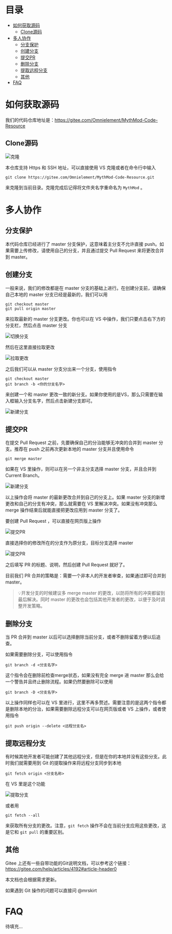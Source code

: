 # 目录 <!-- omit in toc -->
- [如何获取源码](#如何获取源码)
  - [Clone源码](#clone源码)
- [多人协作](#多人协作)
  - [分支保护](#分支保护)
  - [创建分支](#创建分支)
  - [提交PR](#提交pr)
  - [删除分支](#删除分支)
  - [提取远程分支](#提取远程分支)
  - [其他](#其他)
- [FAQ](#faq)
# 如何获取源码
我们的代码仓库地址是：https://gitee.com/Omnielement/MythMod-Code-Resource

## Clone源码
![克隆](Images/GIT_CLONE.png)

本仓库支持 Https 和 SSH 地址，可以直接使用 VS 克隆或者在命令行中输入
```
git clone https://gitee.com/Omnielement/MythMod-Code-Resource.git
```
来克隆到当前目录。克隆完成后记得将文件夹名字重命名为 `MythMod` 。

# 多人协作
## 分支保护
本代码仓库已经进行了 master 分支保护，这意味着主分支不允许直接 push。如果需要上传修改，请使用自己的分支，并且通过提交 Pull Request 来将更改合并到 master。

## 创建分支
一般来说，我们的修改都是在 master 分支的基础上进行。在创建分支前，请确保自己本地的 master 分支已经是最新的，我们可以用
```
git checkout master
git pull origin master
```
来拉取最新的 master 分支更改。你也可以在 VS 中操作，我们只要点击右下方的分支栏，然后点击 master 分支

![切换分支](Images/GIT_BRANCH_VS.png)

然后在这里直接拉取更改

![拉取更改](Images/GIT_PULL_VS.png)

之后我们可以从 master 分支分出来一个分支，使用指令
```
git checkout master
git branch -b <你的分支名字>
```
来创建一个和 master 更改一致的新分支。如果你使用的是VS，那么只需要在输入框输入分支名字，然后点击新建分支即可。

![新建分支](Images/GIT_NEW_BRANCH_VS.png)

## 提交PR
在提交 Pull Request 之前，先要确保自己的分治能够无冲突的合并到 master 分支。推荐在 push 之前再次更新本地的 master 分支并且使用命令
```
git merge master
```
如果在 VS 里操作，则可以在另一个非主分支选择 master 分支，并且合并到 Current Branch。

![新建分支](Images/GIT_MERGE_VS.png)

以上操作会将 master 的最新更改合并到自己的分支上。如果 master 分支的新增更改和自己的分支有冲突，那么就需要在 VS 里解决冲突。如果没有冲突那么 merge 操作结束后就能直接把更改应用到 master 分支了。

要创建 Pull Request ，可以直接在网页版上操作

![提交PR](Images/GIT_PR.png)

直接选择你的修改所在的分支作为原分支，目标分支选择 master

![提交PR](Images/GIT_PR_B.png)

之后填写 PR 的标题、说明，然后创建 Pull Request 就好了。

目前我们 PR 合并的策略是：需要一个非本人的开发者审查，如果通过即可合并到 master。

> 💡开发分支的时候建议多 merge master 的更改，以防将所有的冲突都留到最后解决。同时 master 的更改也会包括其他开发者的更改，以便于及时调整开发策略。


## 删除分支
当 PR 合并到 master 以后可以选择删除当前分支，或者不删除留着方便以后追查。

如果需要删除分支，可以使用指令
```
git branch -d <分支名字>
```
这个指令会在删除前检查merge状态，如果没有完全 merge 进 master 那么会给一个警告并且终止删除流程。如果仍然要删除可以使用
```
git branch -D <分支名字>
```

以上操作同样也可以在 VS 里进行，这里不再多赘述。需要注意的是这两个指令都是删除本地的分治，如果需要删除远程分支可以在网页版或者 VS 上操作，或者使用指令
```
git push origin --delete <远程分支名>
```

## 提取远程分支
有时候其他开发者可能创建了其他远程分支，但是在你的本地并没有这些分支。此时我们就需要用到 Git 的提取操作来将远程分支同步到本地
```
git fetch origin <分支名称>
```
在 VS 里是这个功能

![提取分支](Images/GIT_FETCH.png)

或者用
```
git fetch --all
```

来获取所有分支的更改。注意，`git fetch` 操作不会在当前分支应用这些更改，这是它和 `git pull` 的重要区别。

## 其他
Gitee 上还有一些自带功能的Git说明文档，可以参考这个链接：https://gitee.com/help/articles/4192#article-header0

本文档也会根据需求更新。

如果遇到 Git 操作的问题可以直接问 @mrskirt

# FAQ
待填充...